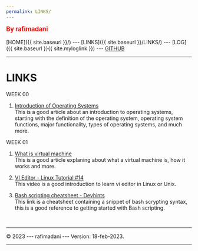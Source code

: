 ```yaml
---
permalink: LINKS/
---
```

<span style="color:red; font-weight:bold; font-size:larger;">By rafimadani</span>
<br><br>
[HOME]({{ site.baseurl }}/) ---
[LINKS]({{ site.baseurl }}/LINKS/) ---
[LOG]({{ site.baseurl }}{{ site.myloglink }}) ---
[GITHUB](https://github.com/rafimadani/os231)
<br>
<hr>

# LINKS

WEEK 00

1. [Introduction of Operating Systems](https://www.vmware.com/topics/glossary/content/virtual-machine.html)<br>
This is a good article about an introduction to operating systems, starting with the definition of the operating system, operating system functions, major functionality, types of operating systems, and much more.


WEEK 01

1. [What is virtual machine](https://www.vmware.com/topics/glossary/content/virtual-machine.html)<br> 
This is a good article explaning about what a virtual machine is, how it works and more. 

2. [VI Editor - Linux Tutorial #14](https://www.youtube.com/watch?v=pU2k776i2Zw)<br> 
This video is a good introduction to learn vi editor in Linux or Unix.

3. [Bash scripting cheatsheet - Devhints](https://devhints.io/bash)<br> 
This link is a cheatsheet containing a snippet of bash scrypting syntax, this is a good reference to getting started with Bash scripting.






<br>
<hr>
&copy; 2023 --- rafimadani --- Version: 18-feb-2023.
<hr>
<br>

